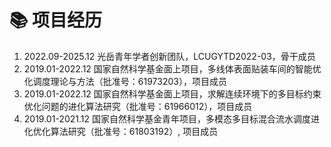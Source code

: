 <h1>📚 项目经历 </h1>
<ol>
    <li>
        2022.09-2025.12 光岳青年学者创新团队，LCUGYTD2022-03，骨干成员
    </li>
    <li>
        2019.01-2022.12 国家自然科学基金面上项目，多线体表面贴装车间的智能优化调度理论与方法（批准号：61973203），项目成员
    </li>
    <li>
        2019.01-2022.12 国家自然科学基金面上项目，求解连续环境下的多目标约束优化问题的进化算法研究（批准号：61966012），项目成员
    </li>
    <li>
        2019.01-2021.12 国家自然科学基金青年项目，多模态多目标混合流水调度进化优化算法研究（批准号：61803192）, 项目成员
    </li>
</ol>
